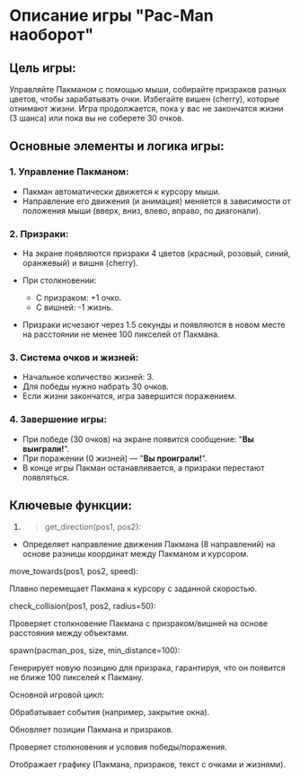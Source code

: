 # Описание игры "Pac-Man наоборот"

## Цель игры:

Управляйте Пакманом с помощью мыши, собирайте призраков разных цветов, чтобы зарабатывать очки. Избегайте вишен (cherry), которые отнимают жизни. Игра продолжается, пока у вас не закончатся жизни (3 шанса) или пока вы не соберете 30 очков.

## Основные элементы и логика игры:

### 1. Управление Пакманом:

- Пакман автоматически движется к курсору мыши.
- Направление его движения (и анимация) меняется в зависимости от положения мыши (вверх, вниз, влево, вправо, по диагонали).

### 2. Призраки:

- На экране появляются призраки 4 цветов (красный, розовый, синий, оранжевый) и вишня (cherry).

- При столкновении:
  + С призраком: +1 очко.
  + С вишней: -1 жизнь.

- Призраки исчезают через 1.5 секунды и появляются в новом месте на расстоянии не менее 100 пикселей от Пакмана.

### 3. Система очков и жизней:

- Начальное количество жизней: 3.
- Для победы нужно набрать 30 очков.
- Если жизни закончатся, игра завершится поражением.

### 4. Завершение игры:

- При победе (30 очков) на экране появится сообщение: "**Вы выиграли!**".
- При поражении (0 жизней) — "**Вы проиграли!**".
- В конце игры Пакман останавливается, а призраки перестают появляться.

## Ключевые функции:
1. > get_direction(pos1, pos2):

 - Определяет направление движения Пакмана (8 направлений) на основе разницы координат между Пакманом и курсором.

move_towards(pos1, pos2, speed):

Плавно перемещает Пакмана к курсору с заданной скоростью.

check_collision(pos1, pos2, radius=50):

Проверяет столкновение Пакмана с призраком/вишней на основе расстояния между объектами.

spawn(pacman_pos, size, min_distance=100):

Генерирует новую позицию для призрака, гарантируя, что он появится не ближе 100 пикселей к Пакману.

Основной игровой цикл:

Обрабатывает события (например, закрытие окна).

Обновляет позиции Пакмана и призраков.

Проверяет столкновения и условия победы/поражения.

Отображает графику (Пакмана, призраков, текст с очками и жизнями).
 
